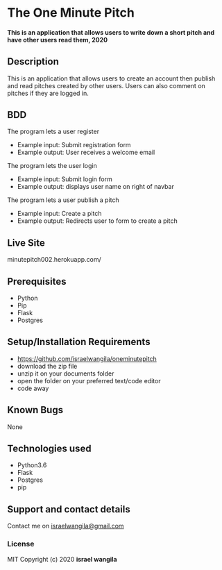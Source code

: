 # The One Minute Pitch


#### This is an application that allows users to write down a short pitch and have other users read them, 2020


## Description
This is an application that allows users to create an account then publish and read pitches created by other users. Users can also comment on pitches if they are logged in.
## BDD
The program lets a user register
* Example input: Submit registration form
* Example output: User receives a welcome email

The program lets the user login
* Example input: Submit login form
* Example output: displays user name on right of navbar

The program lets a user publish a pitch
* Example input: Create a pitch
* Example output: Redirects user to form to create a pitch

## Live Site
minutepitch002.herokuapp.com/

## Prerequisites
* Python
* Pip
* Flask
* Postgres

## Setup/Installation Requirements
* https://github.com/israelwangila/oneminutepitch
* download the zip file
* unzip it on your documents folder
* open the folder on your preferred text/code editor
* code away
## Known Bugs
None
## Technologies used
* Python3.6
* Flask
* Postgres
* pip
## Support and contact details
Contact me on israelwangila@gmail.com
### License
MIT
Copyright (c) 2020 **israel wangila**
